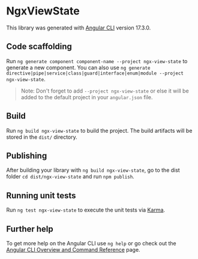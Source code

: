 # NgxViewState

This library was generated with [Angular CLI](https://github.com/angular/angular-cli) version 17.3.0.

## Code scaffolding

Run `ng generate component component-name --project ngx-view-state` to generate a new component. You can also use `ng generate directive|pipe|service|class|guard|interface|enum|module --project ngx-view-state`.
> Note: Don't forget to add `--project ngx-view-state` or else it will be added to the default project in your `angular.json` file. 

## Build

Run `ng build ngx-view-state` to build the project. The build artifacts will be stored in the `dist/` directory.

## Publishing

After building your library with `ng build ngx-view-state`, go to the dist folder `cd dist/ngx-view-state` and run `npm publish`.

## Running unit tests

Run `ng test ngx-view-state` to execute the unit tests via [Karma](https://karma-runner.github.io).

## Further help

To get more help on the Angular CLI use `ng help` or go check out the [Angular CLI Overview and Command Reference](https://angular.io/cli) page.

